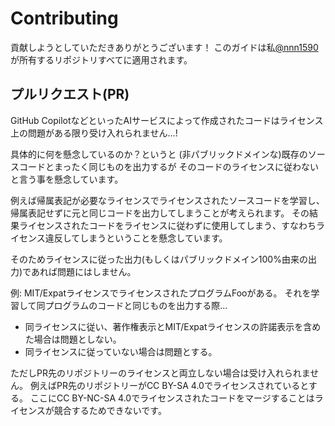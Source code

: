 # Contributing
貢献しようとしていただきありがとうございます！
このガイドは私[@nnn1590](https://github.com/nnn1590)が所有するリポジトリすべてに適用されます。

## プルリクエスト(PR)
GitHub CopilotなどといったAIサービスによって作成されたコードはライセンス上の問題がある限り受け入れられません…!

具体的に何を懸念しているのか？というと
(非パブリックドメインな)既存のソースコードとまったく同じものを出力するが
そのコードのライセンスに従わないと言う事を懸念しています。

例えば帰属表記が必要なライセンスでライセンスされたソースコードを学習し、
帰属表記せずに元と同じコードを出力してしまうことが考えられます。
その結果ライセンスされたコードをライセンスに従わずに使用してしまう、すなわちライセンス違反してしまうということを懸念しています。

そのためライセンスに従った出力(もしくはパブリックドメイン100%由来の出力)であれば問題にはしません。

例: MIT/ExpatライセンスでライセンスされたプログラムFooがある。
それを学習して同プログラムのコードと同じものを出力する際…
* 同ライセンスに従い、著作権表示とMIT/Expatライセンスの許諾表示を含めた場合は問題としない。
* 同ライセンスに従っていない場合は問題とする。

ただしPR先のリポジトリーのライセンスと両立しない場合は受け入れられません。
例えばPR先のリポジトリーがCC BY-SA 4.0でライセンスされているとする。
ここにCC BY-NC-SA 4.0でライセンスされたコードをマージすることはライセンスが競合するためできないです。
